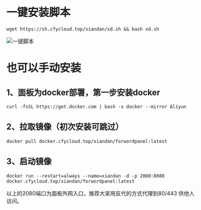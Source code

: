 # 一键安装脚本

```shell
wget https://sh.cfycloud.top/xiandan/xd.sh && bash xd.sh
```
![一键脚本](https://github.com/noobcfy/wikis/blob/dev/Screenshots/shell.png)
# 也可以手动安装
## 1、面板为docker部署，第一步安装docker

```shell
curl -fsSL https://get.docker.com | bash -s docker --mirror Aliyun

```
## 2、拉取镜像（初次安装可跳过）

```shell
docker pull docker.cfycloud.top/xiandan/forwordpanel:latest
```

## 3、启动镜像
```shell
docker run --restart=always --name=xiandan -d -p 2080:8080 docker.cfycloud.top/xiandan/forwordpanel:latest
```
以上的2080端口为面板外网入口，推荐大家用反代的方式代理到80/443 供他人访问。
